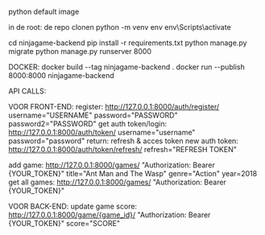python default image

in de root:
de repo clonen
python -m venv env
env\Scripts\activate

cd ninjagame-backend
pip install -r requirements.txt
python manage.py migrate
python manage.py runserver 8000

DOCKER:
docker build --tag ninjagame-backend .
docker run --publish 8000:8000 ninjagame-backend

API CALLS:

VOOR FRONT-END:
register: http://127.0.0.1:8000/auth/register/ username="USERNAME" password="PASSWORD" password2="PASSWORD"
get auth token/login: http://127.0.0.1:8000/auth/token/ username="username" password="password"
	return: refresh & acces token
new auth token: http://127.0.0.1:8000/auth/token/refresh/ refresh="REFRESH TOKEN"

add game: http://127.0.0.1:8000/games/ "Authorization: Bearer {YOUR_TOKEN}" title="Ant Man and The Wasp" genre="Action" year=2018
get all games: http://127.0.0.1:8000/games/ "Authorization: Bearer {YOUR_TOKEN}"

VOOR BACK-END:
update game score: http://127.0.0.1:8000/game/{game_id}/ "Authorization: Bearer {YOUR_TOKEN}" score="SCORE"